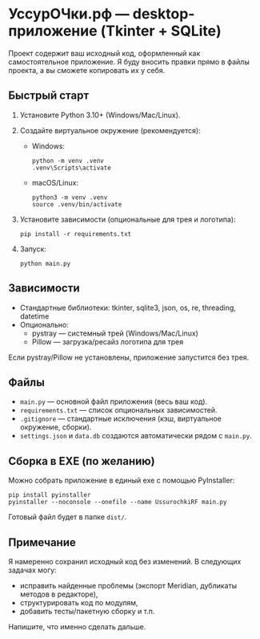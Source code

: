 # УссурОЧки.рф — desktop-приложение (Tkinter + SQLite)

Проект содержит ваш исходный код, оформленный как самостоятельное приложение. Я буду вносить правки прямо в файлы проекта, а вы сможете копировать их у себя.

## Быстрый старт

1) Установите Python 3.10+ (Windows/Mac/Linux).
2) Создайте виртуальное окружение (рекомендуется):
   - Windows:
     ```
     python -m venv .venv
     .venv\Scripts\activate
     ```
   - macOS/Linux:
     ```
     python3 -m venv .venv
     source .venv/bin/activate
     ```
3) Установите зависимости (опциональные для трея и логотипа):
   ```
   pip install -r requirements.txt
   ```

4) Запуск:
   ```
   python main.py
   ```

## Зависимости

- Стандартные библиотеки: tkinter, sqlite3, json, os, re, threading, datetime
- Опционально:
  - pystray — системный трей (Windows/Mac/Linux)
  - Pillow — загрузка/ресайз логотипа для трея

Если pystray/Pillow не установлены, приложение запустится без трея.

## Файлы

- `main.py` — основной файл приложения (весь ваш код).
- `requirements.txt` — список опциональных зависимостей.
- `.gitignore` — стандартные исключения (кэш, виртуальное окружение, сборки).
- `settings.json` и `data.db` создаются автоматически рядом с `main.py`.

## Сборка в EXE (по желанию)

Можно собрать приложение в единый exe с помощью PyInstaller:
```
pip install pyinstaller
pyinstaller --noconsole --onefile --name UssurochkiRF main.py
```
Готовый файл будет в папке `dist/`.

## Примечание

Я намеренно сохранил исходный код без изменений. В следующих задачах могу:
- исправить найденные проблемы (экспорт Meridian, дубликаты методов в редакторе),
- структурировать код по модулям,
- добавить тесты/пакетную сборку и т.п.

Напишите, что именно сделать дальше.

<!-- привет стас -->